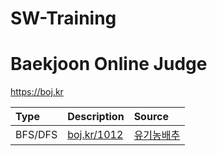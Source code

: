 # SW-Training
# Baekjoon Online Judge
https://boj.kr<br>


| Type | Description | Source |
| :------------- | :------------- | :--------------|
| BFS/DFS       | <a href='boj.kr/1012'>boj.kr/1012</a>       | <a href = 'https://github.com/dvlpr-shark/SW-Training/blob/master/Source/BOJ/1012%20%EC%9C%A0%EA%B8%B0%EB%86%8D%EB%B0%B0%EC%B6%94.cpp'>유기농배추</a> |
